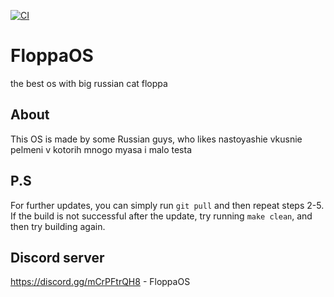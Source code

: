 [![CI](https://github.com/deviceesamp/FloppaOS/actions/workflows/main.yml/badge.svg)](https://github.com/deviceesamp/FloppaOS/actions/workflows/main.yml)

# FloppaOS
the best os with big russian cat floppa

## About
This OS is made by some Russian guys, who likes nastoyashie vkusnie pelmeni v kotorih mnogo myasa i malo testa

## P.S
For further updates, you can simply run `git pull` and then repeat steps 2-5.
If the build is not successful after the update, try running `make clean`, and then try building again.

## Discord server
https://discord.gg/mCrPFtrQH8 - FloppaOS
